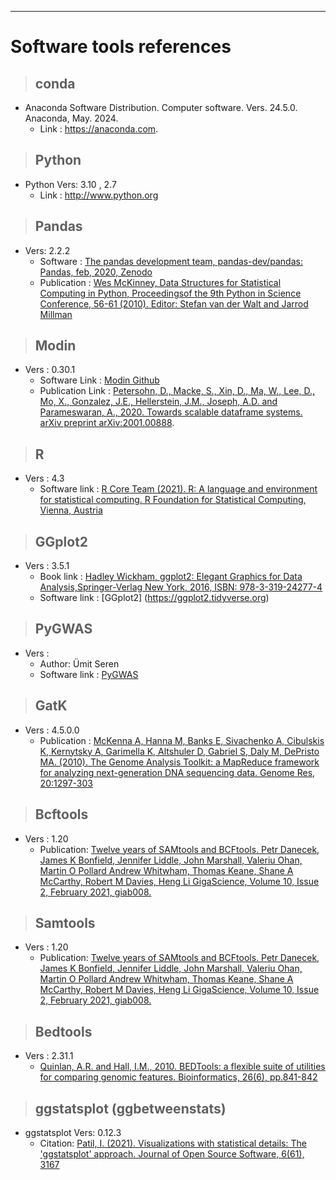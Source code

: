 
---
# Software tools references
> ## conda
+ Anaconda Software Distribution. Computer software. Vers. 24.5.0. Anaconda, May. 2024. 
   + Link : https://anaconda.com.

> ## Python
+ Python Vers: 3.10 , 2.7
   + Link : http://www.python.org

> ## Pandas
+ Vers: 2.2.2
   + Software : [The pandas development team, pandas-dev/pandas: Pandas, feb, 2020, Zenodo](https://doi.org/10.5281/zenodo.3509134)
   + Publication : [Wes McKinney, Data Structures for Statistical Computing in Python, Proceedingsof the 9th Python in Science Conference, 56-61 (2010). Editor: Stefan van der Walt and Jarrod Millman](https://doi.org/10.25080/Majora-92bf1922-00a)

> ## Modin
+ Vers : 0.30.1
   + Software Link : [Modin Github](https://github.com/modin-project/modin) 
   + Publication Link : [Petersohn, D., Macke, S., Xin, D., Ma, W., Lee, D., Mo, X., Gonzalez, J.E., Hellerstein, J.M., Joseph, A.D. and Parameswaran, A., 2020. Towards scalable dataframe systems. arXiv preprint arXiv:2001.00888](https://doi.org/10.48550/arXiv.2001.00888).

> ## R
+ Vers : 4.3
   + Software link : [R Core Team (2021). R: A language and environment for statistical computing. R Foundation for Statistical Computing, Vienna, Austria](https://www.R-project.org/)


> ## GGplot2
+ Vers : 3.5.1
   + Book link : [Hadley Wickham, ggplot2: Elegant Graphics for Data Analysis,Springer-Verlag New York, 2016, ISBN: 978-3-319-24277-4](https://link.springer.com/book/10.1007/978-0-387-98141-3)
   + Software link : [GGplot2] (https://ggplot2.tidyverse.org)


> ## PyGWAS
+ Vers : 
  + Author: Ümit Seren
  + Software link : [PyGWAS](https://github.com/timeu/PyGWAS)

> ## GatK
+ Vers : 4.5.0.0 
   + Publication : [McKenna A, Hanna M, Banks E, Sivachenko A, Cibulskis K, Kernytsky A, Garimella K, Altshuler D, Gabriel S, Daly M, DePristo MA. (2010). The Genome Analysis Toolkit: a MapReduce framework for analyzing next-generation DNA sequencing data. Genome Res, 20:1297-303](https://doi.org/10.1101/gr.107524.110)


> ## Bcftools
+ Vers : 1.20
   + Publication: [Twelve years of SAMtools and BCFtools. Petr Danecek, James K Bonfield, Jennifer Liddle, John Marshall, Valeriu Ohan, Martin O Pollard Andrew Whitwham, Thomas Keane, Shane A McCarthy, Robert M Davies, Heng Li GigaScience, Volume 10, Issue 2, February 2021, giab008.](https://doi.org/10.1093/gigascience/giab008)

> ## Samtools
+ Vers : 1.20
  + Publication: [Twelve years of SAMtools and BCFtools. Petr Danecek, James K Bonfield, Jennifer Liddle, John Marshall, Valeriu Ohan, Martin O Pollard Andrew Whitwham, Thomas Keane, Shane A McCarthy, Robert M Davies, Heng Li GigaScience, Volume 10, Issue 2, February 2021, giab008.](https://doi.org/10.1093/gigascience/giab008)


> ## Bedtools
+ Vers : 2.31.1
   + [Quinlan, A.R. and Hall, I.M., 2010. BEDTools: a flexible suite of utilities for comparing genomic features. Bioinformatics, 26(6), pp.841-842](https://doi.org/10.1093/bioinformatics/btq033)

> ## ggstatsplot (ggbetweenstats)
+ ggstatsplot Vers: 0.12.3
   + Citation: [Patil, I. (2021). Visualizations with statistical details: The 'ggstatsplot' approach. Journal of Open Source Software, 6(61), 3167](https://doi.org/10.21105/joss.03167)




